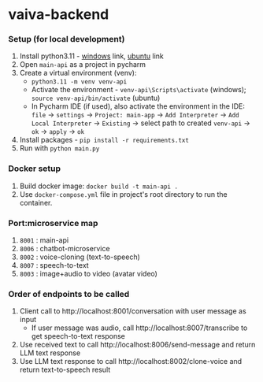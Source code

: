# vaiva-backend


### Setup (for local development)
1. Install python3.11 - [windows](https://www.python.org/downloads/release/python-3110/) link, [ubuntu](https://www.makeuseof.com/install-python-ubuntu/)  link
2. Open `main-api` as a project in pycharm
3. Create a virtual environment (venv):
   * `python3.11 -m venv venv-api`
   * Activate the environment - `venv-api\Scripts\activate` (windows); `source venv-api/bin/activate` (ubuntu)
   * In Pycharm IDE (if used), also activate the environment in the IDE: `file` -> `settings` -> `Project: main-app` -> `Add Interpreter` -> `Add Local Interpreter` -> `Existing` -> select path to created `venv-api` -> `ok` -> `apply` -> `ok`
4. Install packages - `pip install -r requirements.txt`
5. Run with `python main.py`

### Docker setup
1. Build docker image: `docker build -t main-api .`
2. Use `docker-compose.yml` file in project's root directory to run the container.



### Port:microservice map
1. `8001` : main-api
2. `8006` : chatbot-microservice
3. `8002` : voice-cloning (text-to-speech)
4. `8007` : speech-to-text
5. `8003` : image+audio to video (avatar video)

### Order of endpoints to be called 
1. Client call to http://localhost:8001/conversation with user message as input
   * If user message was audio, call http://localhost:8007/transcribe to get speech-to-text response 
2. Use received text to call http://localhost:8006/send-message and return LLM text response
3. Use LLM text response to call http://localhost:8002/clone-voice and return text-to-speech result
